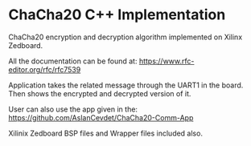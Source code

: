 # ChaCha20 C++ Implementation
ChaCha20 encryption and decryption algorithm implemented on Xilinx Zedboard. 

All the documentation can be found at: https://www.rfc-editor.org/rfc/rfc7539

Application takes the related message through the UART1 in the board. Then shows the encrypted and decrypted version of it.

User can also use the app given in the: https://github.com/AslanCevdet/ChaCha20-Comm-App

Xilinix Zedboard BSP files and Wrapper files included also.
